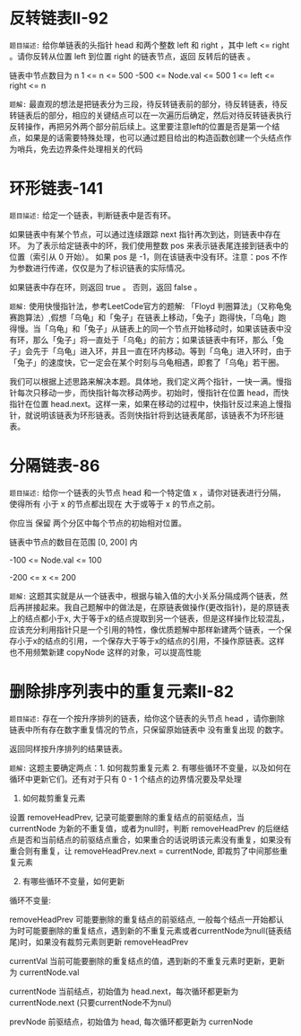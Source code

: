 # 反转链表II-92
`题目描述:` 给你单链表的头指针 head 和两个整数 left 和 right ，其中 left <= right 。请你反转从位置 left 到位置 right 的链表节点，返回 反转后的链表 。

链表中节点数目为 n
1 <= n <= 500
-500 <= Node.val <= 500
1 <= left <= right <= n

`题解:` 最直观的想法是把链表分为三段，待反转链表前的部分，待反转链表，待反转链表后的部分，相应的关键结点可以在一次遍历后确定，然后对待反转链表执行反转操作，再把另外两个部分前后续上。这里要注意left的位置是否是第一个结点，如果是的话需要特殊处理，也可以通过题目给出的构造函数创建一个头结点作为哨兵，免去边界条件处理相关的代码

# 环形链表-141
`题目描述:` 给定一个链表，判断链表中是否有环。

如果链表中有某个节点，可以通过连续跟踪 next 指针再次到达，则链表中存在环。 为了表示给定链表中的环，我们使用整数 pos 来表示链表尾连接到链表中的位置（索引从 0 开始）。 如果 pos 是 -1，则在该链表中没有环。注意：pos 不作为参数进行传递，仅仅是为了标识链表的实际情况。

如果链表中存在环，则返回 true 。 否则，返回 false 。

`题解:` 使用快慢指针法，参考LeetCode官方的题解: 「Floyd 判圈算法」（又称龟兔赛跑算法）,假想「乌龟」和「兔子」在链表上移动，「兔子」跑得快，「乌龟」跑得慢。当「乌龟」和「兔子」从链表上的同一个节点开始移动时，如果该链表中没有环，那么「兔子」将一直处于「乌龟」的前方；如果该链表中有环，那么「兔子」会先于「乌龟」进入环，并且一直在环内移动。等到「乌龟」进入环时，由于「兔子」的速度快，它一定会在某个时刻与乌龟相遇，即套了「乌龟」若干圈。

我们可以根据上述思路来解决本题。具体地，我们定义两个指针，一快一满。慢指针每次只移动一步，而快指针每次移动两步。初始时，慢指针在位置 head，而快指针在位置 head.next。这样一来，如果在移动的过程中，快指针反过来追上慢指针，就说明该链表为环形链表。否则快指针将到达链表尾部，该链表不为环形链表。

# 分隔链表-86
`题目描述:` 给你一个链表的头节点 head 和一个特定值 x ，请你对链表进行分隔，使得所有 小于 x 的节点都出现在 大于或等于 x 的节点之前。

你应当 保留 两个分区中每个节点的初始相对位置。

链表中节点的数目在范围 [0, 200] 内

-100 <= Node.val <= 100

-200 <= x <= 200

`题解:` 这题其实就是从一个链表中，根据与输入值的大小关系分隔成两个链表，然后再拼接起来。我自己题解中的做法是，在原链表做操作(更改指针)，是的原链表上的结点都小于x, 大于等于x的结点提取到另一个链表，但是这样操作比较混乱，应该充分利用指针只是一个引用的特性，像优质题解中那样新建两个链表，一个保存小于x的结点的引用，一个保存大于等于x的结点的引用，不操作原链表。这样也不用频繁新建 copyNode 这样的对象，可以提高性能

# 删除排序列表中的重复元素Ⅱ-82
`题目描述:` 存在一个按升序排列的链表，给你这个链表的头节点 head ，请你删除链表中所有存在数字重复情况的节点，只保留原始链表中 没有重复出现 的数字。

返回同样按升序排列的结果链表。

`题解:` 这题主要确定两点：1. 如何裁剪重复元素 2. 有哪些循环不变量，以及如何在循环中更新它们。还有对于只有 0 - 1 个结点的边界情况要及早处理

1. 如何裁剪重复元素

设置 removeHeadPrev, 记录可能要删除的重复结点的前驱结点，当 currentNode 为新的不重复值，或者为null时，判断 removeHeadPrev 的后继结点是否和当前结点的前驱结点重合，如果重合的话说明该元素没有重复，如果没有重合则有重复，让 removeHeadPrev.next = currentNode, 即裁剪了中间那些重复元素

2. 有哪些循环不变量，如何更新

循环不变量: 

removeHeadPrev 可能要删除的重复结点的前驱结点, 一般每个结点一开始都认为时可能要删除的重复结点，遇到新的不重复元素或者currentNode为null(链表结尾)时，如果没有裁剪元素则更新 removeHeadPrev

currentVal 当前可能要删除的重复结点的值，遇到新的不重复元素时更新，更新为 currentNode.val

currentNode 当前结点，初始值为 head.next，每次循环都更新为 currentNode.next (只要currentNode不为nul)

prevNode 前驱结点，初始值为 head, 每次循环都更新为 currenNode